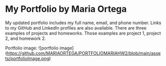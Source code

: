 # My Portfolio by Maria Ortega

My updated portfolio includes my full name, email, and phone number.
Links to my GitHub and LinkedIn profiles are also available. 
There are three examples of projects and homeworks. Those examples are project 1, project 2, and homework 2.

Portfolio image:
![portfolio image] (https://github.com/MARIAORTEGA/PORTFOLIOMARIAHW2/blob/main/assets/portfolioImage.png)

